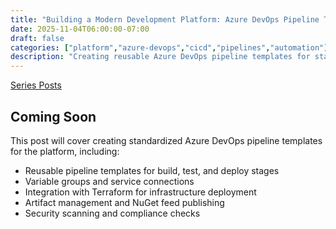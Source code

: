 ```yaml
---
title: "Building a Modern Development Platform: Azure DevOps Pipeline Templates ♻️"
date: 2025-11-04T06:00:00-07:00
draft: false
categories: ["platform","azure-devops","cicd","pipelines","automation"]
description: "Creating reusable Azure DevOps pipeline templates for standardized build, test, and deployment workflows across all platform applications"
---
```


[Series Posts](https://brianpsheridan.com/categories.html#platform)

## Coming Soon

This post will cover creating standardized Azure DevOps pipeline templates for the platform, including:
- Reusable pipeline templates for build, test, and deploy stages
- Variable groups and service connections
- Integration with Terraform for infrastructure deployment
- Artifact management and NuGet feed publishing
- Security scanning and compliance checks
